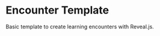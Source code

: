Encounter Template
==================

Basic template to create learning encounters with Reveal.js.


